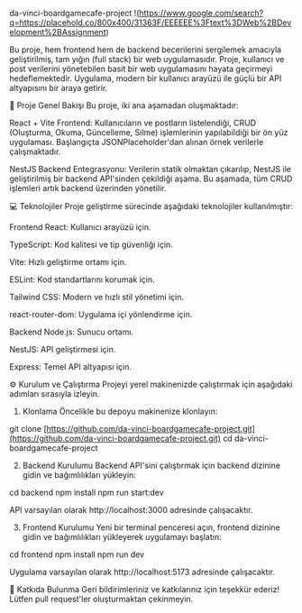 da-vinci-boardgamecafe-project
!(https://www.google.com/search?q=https://placehold.co/800x400/31363F/EEEEEE%3Ftext%3DWeb%2BDevelopment%2BAssignment)

Bu proje, hem frontend hem de backend becerilerini sergilemek amacıyla geliştirilmiş, tam yığın (full stack) bir web uygulamasıdır. Proje, kullanıcı ve post verilerini yönetebilen basit bir web uygulamasını hayata geçirmeyi hedeflemektedir. Uygulama, modern bir kullanıcı arayüzü ile güçlü bir API altyapısını bir araya getirir.

🚀 Proje Genel Bakışı
Bu proje, iki ana aşamadan oluşmaktadır:

React + Vite Frontend: Kullanıcıların ve postların listelendiği, CRUD (Oluşturma, Okuma, Güncelleme, Silme) işlemlerinin yapılabildiği bir ön yüz uygulaması. Başlangıçta JSONPlaceholder'dan alınan örnek verilerle çalışmaktadır.

NestJS Backend Entegrasyonu: Verilerin statik olmaktan çıkarılıp, NestJS ile geliştirilmiş bir backend API'sinden çekildiği aşama. Bu aşamada, tüm CRUD işlemleri artık backend üzerinden yönetilir.

💻 Teknolojiler
Proje geliştirme sürecinde aşağıdaki teknolojiler kullanılmıştır:

Frontend
React: Kullanıcı arayüzü için.

TypeScript: Kod kalitesi ve tip güvenliği için.

Vite: Hızlı geliştirme ortamı için.

ESLint: Kod standartlarını korumak için.

Tailwind CSS: Modern ve hızlı stil yönetimi için.

react-router-dom: Uygulama içi yönlendirme için.

Backend
Node.js: Sunucu ortamı.

NestJS: API geliştirmesi için.

Express: Temel API altyapısı için.

⚙️ Kurulum ve Çalıştırma
Projeyi yerel makinenizde çalıştırmak için aşağıdaki adımları sırasıyla izleyin.

1. Klonlama
Öncelikle bu depoyu makinenize klonlayın:

git clone [https://github.com/da-vinci-boardgamecafe-project.git](https://github.com/da-vinci-boardgamecafe-project.git)
cd da-vinci-boardgamecafe-project

2. Backend Kurulumu
Backend API'sini çalıştırmak için backend dizinine gidin ve bağımlılıkları yükleyin:

cd backend
npm install
npm run start:dev

API varsayılan olarak http://localhost:3000 adresinde çalışacaktır.

3. Frontend Kurulumu
Yeni bir terminal penceresi açın, frontend dizinine gidin ve bağımlılıkları yükleyerek uygulamayı başlatın:

cd frontend
npm install
npm run dev

Uygulama varsayılan olarak http://localhost:5173 adresinde çalışacaktır.

🤝 Katkıda Bulunma
Geri bildirimleriniz ve katkılarınız için teşekkür ederiz! Lütfen pull request'ler oluşturmaktan çekinmeyin.
